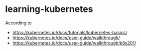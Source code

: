# learning-kubernetes

According to
- https://kubernetes.io/docs/tutorials/kubernetes-basics/
- https://kubernetes.io/docs/user-guide/walkthrough/
- https://kubernetes.io/docs/user-guide/walkthrough/k8s201/
